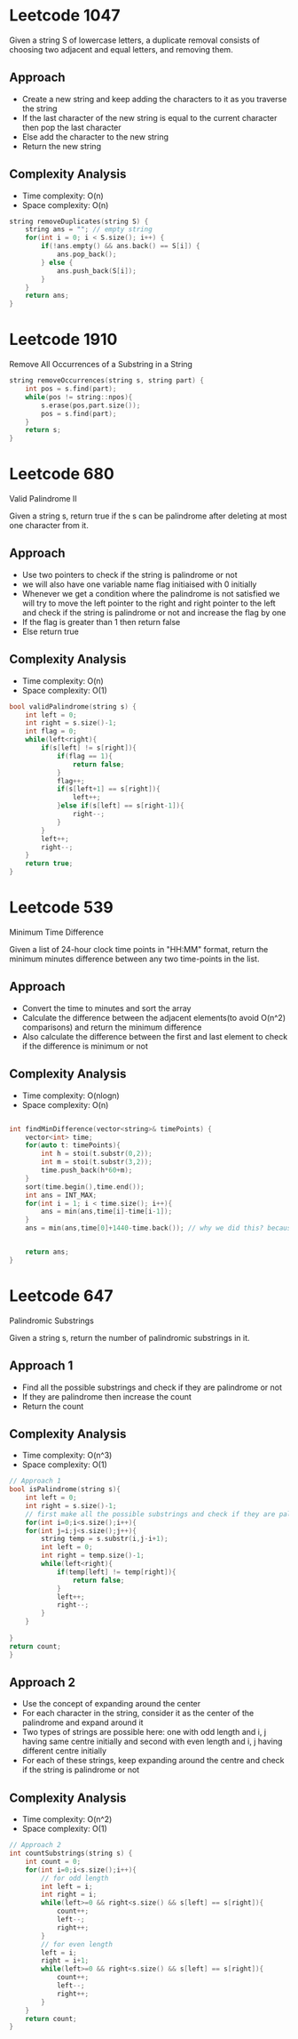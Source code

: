 
# Leetcode 1047

Given a string S of lowercase letters, a duplicate removal consists of choosing two adjacent and equal letters, and removing them.

## Approach
- Create a new string and keep adding the characters to it as you traverse the string
- If the last character of the new string is equal to the current character then pop the last character
- Else add the character to the new string
- Return the new string

## Complexity Analysis
- Time complexity: O(n)
- Space complexity: O(n)

```cpp
string removeDuplicates(string S) {
    string ans = ""; // empty string
    for(int i = 0; i < S.size(); i++) {
        if(!ans.empty() && ans.back() == S[i]) {
            ans.pop_back();
        } else {
            ans.push_back(S[i]);
        }
    }
    return ans;
}
```
# Leetcode 1910

Remove All Occurrences of a Substring in a String 

```cpp
string removeOccurrences(string s, string part) {
    int pos = s.find(part);
    while(pos != string::npos){
        s.erase(pos,part.size());
        pos = s.find(part);
    }
    return s;
}
```

# Leetcode 680

Valid Palindrome II

Given a string s, return true if the s can be palindrome after deleting at most one character from it.

## Approach
- Use two pointers to check if the string is palindrome or not
- we will also have one variable name flag initiaised with 0 initially
- Whenever we get a condition where the palindrome is not satisfied we will try to move the left pointer to the right and right pointer to the left and check if the string is palindrome or not and increase the flag by one
- If the flag is greater than 1 then return false
- Else return true


## Complexity Analysis
- Time complexity: O(n)
- Space complexity: O(1)

```cpp
bool validPalindrome(string s) {
    int left = 0;
    int right = s.size()-1;
    int flag = 0;
    while(left<right){
        if(s[left] != s[right]){
            if(flag == 1){
                return false;
            }
            flag++;
            if(s[left+1] == s[right]){
                left++;
            }else if(s[left] == s[right-1]){
                right--;
            }
        }
        left++;
        right--;
    }
    return true;
}
```



# Leetcode 539

Minimum Time Difference

Given a list of 24-hour clock time points in "HH:MM" format, return the minimum minutes difference between any two time-points in the list.

## Approach
- Convert the time to minutes and sort the array
- Calculate the difference between the adjacent elements(to avoid O(n^2) comparisons) and return the minimum difference
- Also calculate the difference between the first and last element to check if the difference is minimum or not


## Complexity Analysis
- Time complexity: O(nlogn)
- Space complexity: O(n)

```cpp

int findMinDifference(vector<string>& timePoints) {
    vector<int> time;
    for(auto t: timePoints){
        int h = stoi(t.substr(0,2));
        int m = stoi(t.substr(3,2));
        time.push_back(h*60+m);
    }
    sort(time.begin(),time.end());
    int ans = INT_MAX;
    for(int i = 1; i < time.size(); i++){
        ans = min(ans,time[i]-time[i-1]);
    }
    ans = min(ans,time[0]+1440-time.back()); // why we did this? because the time is circular so we need to check the difference between the first and last element > then why we added 1440? because the time is in minutes and 24 hours = 1440 minutes


    return ans;
}
```

# Leetcode 647

Palindromic Substrings

Given a string s, return the number of palindromic substrings in it.

## Approach 1
- Find all the possible substrings and check if they are palindrome or not
- If they are palindrome then increase the count
- Return the count

## Complexity Analysis
- Time complexity: O(n^3)
- Space complexity: O(1)

```cpp
// Approach 1
bool isPalindrome(string s){
    int left = 0;
    int right = s.size()-1;
    // first make all the possible substrings and check if they are palindrome or not
    for(int i=0;i<s.size();i++){
    for(int j=i;j<s.size();j++){
        string temp = s.substr(i,j-i+1);
        int left = 0;
        int right = temp.size()-1;
        while(left<right){
            if(temp[left] != temp[right]){
                return false;
            }
            left++;
            right--;
        }
    }   
    
}
return count;
}
```

## Approach 2
- Use the concept of expanding around the center
- For each character in the string, consider it as the center of the palindrome and expand around it
- Two types of strings are possible here: one with odd length and i, j having same centre initially and second with even length and i, j having different centre initially
- For each of these strings, keep expanding around the centre and check if the string is palindrome or not

## Complexity Analysis
- Time complexity: O(n^2)
- Space complexity: O(1)

```cpp
// Approach 2
int countSubstrings(string s) {
    int count = 0;
    for(int i=0;i<s.size();i++){
        // for odd length
        int left = i;
        int right = i;
        while(left>=0 && right<s.size() && s[left] == s[right]){
            count++;
            left--;
            right++;
        }
        // for even length
        left = i;
        right = i+1;
        while(left>=0 && right<s.size() && s[left] == s[right]){
            count++;
            left--;
            right++;
        }
    }
    return count;
}
```


 

 
